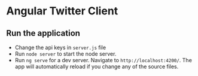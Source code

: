 # Angular Twitter Client



## Run the application
- Change the api keys in `server.js` file
- Run `node server` to start the node server.
- Run `ng serve` for a dev server. Navigate to `http://localhost:4200/`. The app will automatically reload if you change any of the source files.
